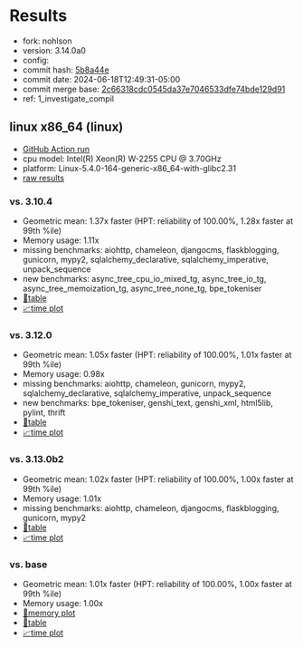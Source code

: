 # Results

- fork: nohlson
- version: 3.14.0a0
- config: 
- commit hash: [5b8a44e](https://github.com/nohlson/cpython/commit/5b8a44e)
- commit date: 2024-06-18T12:49:31-05:00
- commit merge base: [2c66318cdc0545da37e7046533dfe74bde129d91](https://github.com/nohlson/cpython/commit/2c66318cdc0545da37e7046533dfe74bde129d91)
- ref: 1_investigate_compil

## linux x86_64 (linux)

- [GitHub Action run](https://github.com/faster-cpython/benchmarking/actions/runs/9569909207)
- cpu model: Intel(R) Xeon(R) W-2255 CPU @ 3.70GHz
- platform: Linux-5.4.0-164-generic-x86_64-with-glibc2.31
- [raw results](bm-20240618-linux-x86_64-nohlson-1_investigate_compil-3.14.0a0-5b8a44e.json)

### vs. 3.10.4

- Geometric mean: 1.37x faster (HPT: reliability of 100.00%, 1.28x faster at 99th %ile)
- Memory usage: 1.11x
- missing benchmarks: aiohttp, chameleon, djangocms, flaskblogging, gunicorn, mypy2, sqlalchemy_declarative, sqlalchemy_imperative, unpack_sequence
- new benchmarks: async_tree_cpu_io_mixed_tg, async_tree_io_tg, async_tree_memoization_tg, async_tree_none_tg, bpe_tokeniser
- [📄table](bm-20240618-linux-x86_64-nohlson-1_investigate_compil-3.14.0a0-5b8a44e-vs-3.10.4.md)
- [📈time plot](bm-20240618-linux-x86_64-nohlson-1_investigate_compil-3.14.0a0-5b8a44e-vs-3.10.4.svg)

### vs. 3.12.0

- Geometric mean: 1.05x faster (HPT: reliability of 100.00%, 1.01x faster at 99th %ile)
- Memory usage: 0.98x
- missing benchmarks: aiohttp, chameleon, gunicorn, mypy2, sqlalchemy_declarative, sqlalchemy_imperative, unpack_sequence
- new benchmarks: bpe_tokeniser, genshi_text, genshi_xml, html5lib, pylint, thrift
- [📄table](bm-20240618-linux-x86_64-nohlson-1_investigate_compil-3.14.0a0-5b8a44e-vs-3.12.0.md)
- [📈time plot](bm-20240618-linux-x86_64-nohlson-1_investigate_compil-3.14.0a0-5b8a44e-vs-3.12.0.svg)

### vs. 3.13.0b2

- Geometric mean: 1.02x faster (HPT: reliability of 100.00%, 1.00x faster at 99th %ile)
- Memory usage: 1.01x
- missing benchmarks: aiohttp, chameleon, djangocms, flaskblogging, gunicorn, mypy2
- [📄table](bm-20240618-linux-x86_64-nohlson-1_investigate_compil-3.14.0a0-5b8a44e-vs-3.13.0b2.md)
- [📈time plot](bm-20240618-linux-x86_64-nohlson-1_investigate_compil-3.14.0a0-5b8a44e-vs-3.13.0b2.svg)

### vs. base

- Geometric mean: 1.01x faster (HPT: reliability of 100.00%, 1.00x faster at 99th %ile)
- Memory usage: 1.00x
- [🧠memory plot](bm-20240618-linux-x86_64-nohlson-1_investigate_compil-3.14.0a0-5b8a44e-vs-base-mem.svg)
- [📄table](bm-20240618-linux-x86_64-nohlson-1_investigate_compil-3.14.0a0-5b8a44e-vs-base.md)
- [📈time plot](bm-20240618-linux-x86_64-nohlson-1_investigate_compil-3.14.0a0-5b8a44e-vs-base.svg)

